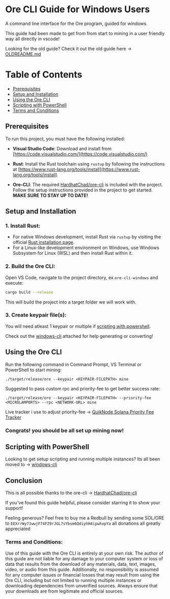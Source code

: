 # Ore CLI Guide for Windows Users

A command line interface for the Ore program, guided for windows.

This guide had been made to get from from start to mining in a user friendly way all directly in vscode!

Looking for the old guide? Check it out the old guide here -> [OLDREADME.md](./OLDREADME.md)

# Table of Contents
  - [Prerequisites](#prerequisites)
  - [Setup and Installation](#setup-and-installation)
  - [Using the Ore CLI](#using-the-ore-cli)
  - [Scripting with PowerShell](#scripting-with-powershell)
  - [Terms and Conditions](#terms-and-conditions)

## Prerequisites

To run this project, you must have the following installed:

- **Visual Studio Code**: Download and install from [https://code.visualstudio.com/](https://code.visualstudio.com/)

- **Rust**: Install the Rust toolchain using `rustup` by following the instructions at [https://www.rust-lang.org/tools/install](https://www.rust-lang.org/tools/install)

- **Ore-CLI**: The required [HardhatChad/ore-cli](https://github.com/HardhatChad/ore-cli) is included with the project. Follow the setup instructions provided in the project to get started. **MAKE SURE TO STAY UP TO DATE!**

## Setup and Installation

### 1. Install Rust:

- For native Windows development, install Rust via `rustup` by visiting the official [Rust installation page](https://www.rust-lang.org/tools/install).
- For a Linux-like development environment on Windows, use Windows Subsystem for Linux (WSL) and then install Rust within it.

### 2. Build the Ore CLI:

Open VS Code, navigate to the project directory, ex.`ore-cli-windows` and execute:

```sh
cargo build --release
```
This will build the project into a target folder we will work with.

### 3. Create keypair file(s):

You will need atleast 1 keypair or multiple if [scripting with powershell](#scripting-with-powershell).

Check out the [windows-cli](./windows-cli/README.md) attached for help generating or converting!

## Using the Ore CLI

Run the following command in Command Prompt, VS Terminal or PowerShell to start mining:
```
./target/release/ore --keypair <KEYPAIR-FILEPATH> mine
```

Suggested to pass custom rpc and priority-fee to get better success rate:
```
./target/release/ore --keypair <KEYPAIR-FILEPATH> --priority-fee <MICROLAMPORTS> --rpc <NETWORK-URL> mine
```

Live <MICROLAMPORTS> tracker i use to adjust priority-fee -> [QuikNode Solana Priority Fee Tracker](https://www.quicknode.com/gas-tracker/solana)

### Congrats! you should be all set up mining now!

## Scripting with PowerShell

Looking to get setup scripting and running multiple instances? Its all been moved to -> [windows-cli](./windows-cli)

## Conclusion

This is all possible thanks to the ore-cli -> [HardhatChad/ore-cli](https://github.com/HardhatChad/ore-cli)

If you've found this guide helpful, please consider starring it to show your support!

Feeling generous? Feel free to buy me a Redbull by sending some SOL/ORE to `EEXrrWy7JwwjF74FZ9rJGL7sYbsm6QdiyhH4ipwhxpYa` all donations all greatly appreciated

### Terms and Conditions:

Use of this guide with the Ore CLI is entirely at your own risk. The author of this guide are not liable for any damage to your computer system or loss of data that results from the download of any materials, data, text, images, video, or audio from this guide. Additionally, no responsibility is assumed for any computer issues or financial losses that may result from using the Ore CLI, including but not limited to running multiple instances or downloading dependencies from unverified sources. Always ensure that your downloads are from legitimate and official sources.
